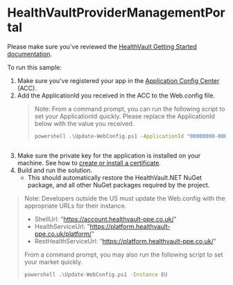 # HealthVaultProviderManagementPortal

Please make sure you've reviewed the [HealthVault Getting Started documentation](https://docs.microsoft.com/en-us/healthvault/getting-started/).

To run this sample: 
1. Make sure you've registered your app in the [Application Config Center](https://config.healthvault-ppe.com/) (ACC).
2. Add the ApplicationId you received in the ACC to the Web.config file. 
    > Note: From a command prompt, you can run the following script to set your ApplicationId quickly. Please replace the ApplicationId below with the value you received. 
    > 
    > ```cmd
    > powershell .\Update-WebConfig.ps1 -ApplicationId "00000000-0000-0000-0000-000000000000"
    ```
3. Make sure the private key for the application is installed on your machine. See how to [create or install a certificate](https://docs.microsoft.com/en-us/healthvault/concepts/connectivity/creating-key-pairs).
4. Build and run the solution.
    * This should automatically restore the HealthVault.NET NuGet package, and all other NuGet packages required by the project.

> Note: Developers outside the US must update the Web.config with the appropriate URLs for their instance. 
> * ShellUrl: "https://account.healthvault-ppe.co.uk/"
> * HealthServiceUrl: "https://platform.healthvault-ppe.co.uk/platform/"
> * RestHealthServiceUrl: "https://platform.healthvault-ppe.co.uk/"
> 
> From a command prompt, you may also run the following script to set your market quickly. 
>
> ```cmd 
> powershell .\Update-WebConfig.ps1 -Instance EU
> ``` 

